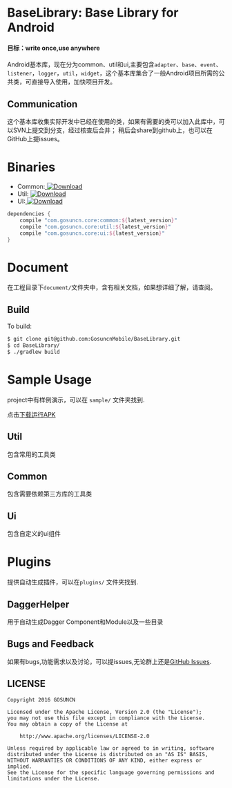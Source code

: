 # BaseLibrary: Base Library for Android

#### 目标：write once,use anywhere

Android基本库，现在分为common、util和ui,主要包含`adapter`、`base`、`event`、`listener`，`logger`，`util`，`widget`，这个基本库集合了一般Android项目所需的公共类，可直接导入使用，加快项目开发。

## Communication

这个基本库收集实际开发中已经在使用的类，如果有需要的类可以加入此库中，可以SVN上提交到分支，经过核查后合并；
稍后会share到github上，也可以在GitHub上提issues。

# Binaries

* Common:[ ![Download](https://api.bintray.com/packages/wangtotang/maven/common/images/download.svg) ](https://bintray.com/wangtotang/maven/common/_latestVersion)
* Util:  [ ![Download](https://api.bintray.com/packages/wangtotang/maven/util/images/download.svg) ](https://bintray.com/wangtotang/maven/util/_latestVersion)
* UI:[ ![Download](https://api.bintray.com/packages/wangtotang/maven/ui/images/download.svg) ](https://bintray.com/wangtotang/maven/ui/_latestVersion)

```groovy
dependencies {
    compile "com.gosuncn.core:common:${latest_version}"
    compile "com.gosuncn.core:util:${latest_version}"
    compile "com.gosuncn.core:ui:${latest_version}"
}
```

# Document

在工程目录下`document/`文件夹中，含有相关文档，如果想详细了解，请查阅。

## Build

To build:

```bash
$ git clone git@github.com:GosuncnMobile/BaseLibrary.git
$ cd BaseLibrary/
$ ./gradlew build
```

# Sample Usage

project中有样例演示，可以在 `sample/` 文件夹找到.

点击[下载运行APK](https://github.com/GosuncnMobile/BaseLibrary/raw/master/baselibrary_sample_v1.0_2016-12-06_alpha.apk)

## Util

包含常用的工具类

## Common

包含需要依赖第三方库的工具类

## Ui

包含自定义的ui组件

# Plugins

提供自动生成插件，可以在`plugins/` 文件夹找到.

## DaggerHelper

用于自动生成Dagger Component和Module以及一些目录

## Bugs and Feedback

如果有bugs,功能需求以及讨论，可以提issues,无论群上还是[GitHub Issues][issues].

## LICENSE

    Copyright 2016 GOSUNCN

    Licensed under the Apache License, Version 2.0 (the "License");
    you may not use this file except in compliance with the License.
    You may obtain a copy of the License at

        http://www.apache.org/licenses/LICENSE-2.0

    Unless required by applicable law or agreed to in writing, software
    distributed under the License is distributed on an "AS IS" BASIS,
    WITHOUT WARRANTIES OR CONDITIONS OF ANY KIND, either express or implied.
    See the License for the specific language governing permissions and
    limitations under the License.


 [issues]:https://github.com/GosuncnMobile/BaseLibrary/issues

